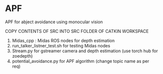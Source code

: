 # APF
APF for abject avoidance using monocular vision

COPY CONTENTS OF SRC INTO SRC FOLDER OF CATKIN WORKSPACE

1. Midas_cpp : Midas ROS nodes for depth estimation
2. run_talker_listner_test.sh for testing Midas nodes
3. Stream.py for gstreamer camera and depth estimation (use torch hub for zoedepth)
4. potential_avoidance.py for APF algorithm (change topic name as per req)

